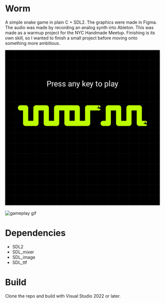 # Worm

A simple snake game in plain C + SDL2.
The graphics were made in Figma. The audio was made by recording an analog synth into Ableton.
This was made as a warmup project for the NYC Handmade Meetup. 
Finishing is its own skill, so I wanted to finish a small project before moving onto something more ambitious.

![title card](./captures/title-screenshot.png)

![gameplay gif](./captures/capture.gif)


# Dependencies
- SDL2
- SDL_mixer
- SDL_image
- SDL_ttf

# Build
Clone the repo and build with Visual Studio 2022 or later.

